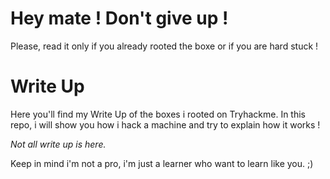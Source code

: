 # Hey mate ! Don't give up !
Please, read it only if you already rooted the boxe or if you are hard stuck !

# Write Up
Here you'll find my Write Up of the boxes i rooted on Tryhackme.
In this repo, i will show you how i hack a machine and try to explain how it works !

*Not all write up is here.*

Keep in mind i'm not a pro, i'm just a learner who want to learn like you. ;)
